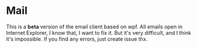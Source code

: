 # Mail
This is a <b> beta </b> version of the email client based on wpf. All emails  open in Internet Explorer, I know that, I want to fix it. But it's very difficult, and I think it's impossible. If you find any errors, just create issue thx.
